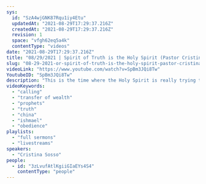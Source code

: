```yaml
---
sys:
  id: "SzA4wjGNK87Rqu1iy4Etu"
  updatedAt: "2021-08-29T17:29:37.216Z"
  createdAt: "2021-08-29T17:29:37.216Z"
  revision: 1
  space: "vfgh62eq5a4k"
  contentType: "videos"
date: "2021-08-29T17:29:37.216Z"
title: "08/29/2021 | Spirit of Truth is the Holy Spirit (Pastor Cristina Sosso)"
slug: "08-29-2021-or-spirit-of-truth-is-the-holy-spirit-pastor-cristina-sosso"
videoLink: "https://www.youtube.com/watch?v=SpBm3JQi8Tw"
YoutubeID: "SpBm3JQi8Tw"
description: "This is the time where the Holy Spirit is really trying to speak to us. Pastor Cris continues to share with us to not rely on our opinions, but the truth that God is revealing to us. The Lord is trying to establish us for influence across the world, and that comes through our obedience in the simple things everyday. God gave us all a calling and like Pastor Cris shares, doubting that calling is like doubting God. This sermon was shared at Freedom Fellowship Church International."
videoKeywords:
  - "calling"
  - "transfer of wealth"
  - "prophets"
  - "truth"
  - "china"
  - "ishmael"
  - "obedience"
playlists:
  - "full sermons"
  - "livestreams"
speakers:
  - "Cristina Sosso"
people:
  - id: "3zLvufAtlKgiiGIaEYs4S4"
    contentType: "people"
---
```

